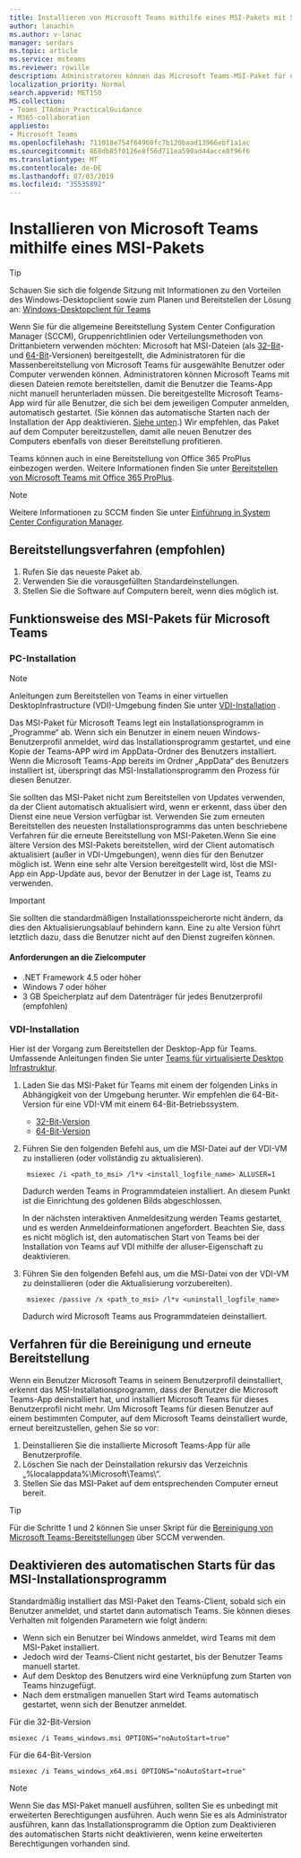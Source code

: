```yaml
---
title: Installieren von Microsoft Teams mithilfe eines MSI-Pakets mit SCCM
author: lanachin
ms.author: v-lanac
manager: serdars
ms.topic: article
ms.service: msteams
ms.reviewer: rowille
description: Administratoren können das Microsoft Teams-MSI-Paket für die Massenbereitstellung von Microsoft Teams für ausgewählte Benutzer oder Computer verwenden.
localization_priority: Normal
search.appverid: MET150
MS.collection:
- Teams_ITAdmin_PracticalGuidance
- M365-collaboration
appliesto:
- Microsoft Teams
ms.openlocfilehash: 711018e754f64960fc7b120baad13966ebf1a1ac
ms.sourcegitcommit: 868db85f0126e8f56d711ea590ad44acce8f96f6
ms.translationtype: MT
ms.contentlocale: de-DE
ms.lasthandoff: 07/03/2019
ms.locfileid: "35535892"
---
```

<a name="install-microsoft-teams-using-msi"></a>Installieren von Microsoft Teams mithilfe eines MSI-Pakets
=================================

> [!Tip]
> Schauen Sie sich die folgende Sitzung mit Informationen zu den Vorteilen des Windows-Desktopclient sowie zum Planen und Bereitstellen der Lösung an: [Windows-Desktopclient für Teams](https://aka.ms/teams-clients)

Wenn Sie für die allgemeine Bereitstellung System Center Configuration Manager (SCCM), Gruppenrichtlinien oder Verteilungsmethoden von Drittanbietern verwenden möchten: Microsoft hat MSI-Dateien (als [32-Bit](https://aka.ms/teams32bitmsi)- und [64-Bit](https://aka.ms/teams64bitmsi)-Versionen) bereitgestellt, die Administratoren für die Massenbereitstellung von Microsoft Teams für ausgewählte Benutzer oder Computer verwenden können. Administratoren können Microsoft Teams mit diesen Dateien remote bereitstellen, damit die Benutzer die Teams-App nicht manuell herunterladen müssen. Die bereitgestellte Microsoft Teams-App wird für alle Benutzer, die sich bei dem jeweiligen Computer anmelden, automatisch gestartet. (Sie können das automatische Starten nach der Installation der App deaktivieren. [Siehe unten](#disable-auto-launch-for-the-msi-installer).) Wir empfehlen, das Paket auf dem Computer bereitzustellen, damit alle neuen Benutzer des Computers ebenfalls von dieser Bereitstellung profitieren. 

Teams können auch in eine Bereitstellung von Office 365 ProPlus einbezogen werden. Weitere Informationen finden Sie unter [Bereitstellen von Microsoft Teams mit Office 365 ProPlus](https://docs.microsoft.com/deployoffice/teams-install).
 
> [!Note] 
> Weitere Informationen zu SCCM finden Sie unter [Einführung in System Center Configuration Manager](https://docs.microsoft.com/sccm/core/understand/introduction).

## <a name="deployment-procedure-recommended"></a>Bereitstellungsverfahren (empfohlen)
1. Rufen Sie das neueste Paket ab.
2. Verwenden Sie die vorausgefüllten Standardeinstellungen.
3. Stellen Sie die Software auf Computern bereit, wenn dies möglich ist.

## <a name="how-the-microsoft-teams-msi-package-works"></a>Funktionsweise des MSI-Pakets für Microsoft Teams

### <a name="pc-installation"></a>PC-Installation

> [!Note] 
> Anleitungen zum Bereitstellen von Teams in einer virtuellen DesktopInfrastructure (VDI)-Umgebung finden Sie unter [VDI-Installation](#vdi-installation) .

Das MSI-Paket für Microsoft Teams legt ein Installationsprogramm in „Programme“ ab. Wenn sich ein Benutzer in einem neuen Windows-Benutzerprofil anmeldet, wird das Installationsprogramm gestartet, und eine Kopie der Teams-APP wird im AppData-Ordner des Benutzers installiert. Wenn die Microsoft Teams-App bereits im Ordner „AppData“ des Benutzers installiert ist, überspringt das MSI-Installationsprogramm den Prozess für diesen Benutzer.

Sie sollten das MSI-Paket nicht zum Bereitstellen von Updates verwenden, da der Client automatisch aktualisiert wird, wenn er erkennt, dass über den Dienst eine neue Version verfügbar ist. Verwenden Sie zum erneuten Bereitstellen des neuesten Installationsprogramms das unten beschriebene Verfahren für die erneute Bereitstellung von MSI-Paketen.Wenn Sie eine ältere Version des MSI-Pakets bereitstellen, wird der Client automatisch aktualisiert (außer in VDI-Umgebungen), wenn dies für den Benutzer möglich ist. Wenn eine sehr alte Version bereitgestellt wird, löst die MSI-App ein App-Update aus, bevor der Benutzer in der Lage ist, Teams zu verwenden. 

> [!Important] 
> Sie sollten die standardmäßigen Installationsspeicherorte nicht ändern, da dies den Aktualisierungsablauf behindern kann. Eine zu alte Version führt letztlich dazu, dass die Benutzer nicht auf den Dienst zugreifen können. 

#### <a name="target-computer-requirements"></a>Anforderungen an die Zielcomputer

- .NET Framework 4.5 oder höher
- Windows 7 oder höher
- 3 GB Speicherplatz auf dem Datenträger für jedes Benutzerprofil (empfohlen)

### <a name="vdi-installation"></a>VDI-Installation

Hier ist der Vorgang zum Bereitstellen der Desktop-App für Teams. Umfassende Anleitungen finden Sie unter [Teams für virtualisierte Desktop Infrastruktur](teams-for-vdi.md).

1. Laden Sie das MSI-Paket für Teams mit einem der folgenden Links in Abhängigkeit von der Umgebung herunter. Wir empfehlen die 64-Bit-Version für eine VDI-VM mit einem 64-Bit-Betriebssystem.

    - [32-Bit-Version](https://teams.microsoft.com/downloads/desktopurl?env=production&plat=windows&download=true&managedInstaller=true)
    - [64-Bit-Version](https://teams.microsoft.com/downloads/desktopurl?env=production&plat=windows&download=true&managedInstaller=true&arch=x64)

2. Führen Sie den folgenden Befehl aus, um die MSI-Datei auf der VDI-VM zu installieren (oder vollständig zu aktualisieren).

        msiexec /i <path_to_msi> /l*v <install_logfile_name> ALLUSER=1

    Dadurch werden Teams in Programmdateien installiert. An diesem Punkt ist die Einrichtung des goldenen Bilds abgeschlossen.

    In der nächsten interaktiven Anmeldesitzung werden Teams gestartet, und es werden Anmeldeinformationen angefordert. Beachten Sie, dass es nicht möglich ist, den automatischen Start von Teams bei der Installation von Teams auf VDI mithilfe der alluser-Eigenschaft zu deaktivieren.

3. Führen Sie den folgenden Befehl aus, um die MSI-Datei von der VDI-VM zu deinstallieren (oder die Aktualisierung vorzubereiten).

        msiexec /passive /x <path_to_msi> /l*v <uninstall_logfile_name>

    Dadurch wird Microsoft Teams aus Programmdateien deinstalliert.

## <a name="clean-up-and-redeployment-procedure"></a>Verfahren für die Bereinigung und erneute Bereitstellung

Wenn ein Benutzer Microsoft Teams in seinem Benutzerprofil deinstalliert, erkennt das MSI-Installationsprogramm, dass der Benutzer die Microsoft Teams-App deinstalliert hat, und installiert Microsoft Teams für dieses Benutzerprofil nicht mehr. Um Microsoft Teams für diesen Benutzer auf einem bestimmten Computer, auf dem Microsoft Teams deinstalliert wurde, erneut bereitzustellen, gehen Sie so vor:

1. Deinstallieren Sie die installierte Microsoft Teams-App für alle Benutzerprofile. 
2. Löschen Sie nach der Deinstallation rekursiv das Verzeichnis „%localappdata%\Microsoft\Teams\“.
3. Stellen Sie das MSI-Paket auf dem entsprechenden Computer erneut bereit.

> [!TIP] 
> Für die Schritte 1 und 2 können Sie unser Skript für die [Bereinigung von Microsoft Teams-Bereitstellungen](scripts/Powershell-script-teams-deployment-clean-up.md) über SCCM verwenden.

## <a name="disable-auto-launch-for-the-msi-installer"></a>Deaktivieren des automatischen Starts für das MSI-Installationsprogramm

Standardmäßig installiert das MSI-Paket den Teams-Client, sobald sich ein Benutzer anmeldet, und startet dann automatisch Teams. Sie können dieses Verhalten mit folgenden Parametern wie folgt ändern:

- Wenn sich ein Benutzer bei Windows anmeldet, wird Teams mit dem MSI-Paket installiert.
- Jedoch wird der Teams-Client nicht gestartet, bis der Benutzer Teams manuell startet.
- Auf dem Desktop des Benutzers wird eine Verknüpfung zum Starten von Teams hinzugefügt.
- Nach dem erstmaligen manuellen Start wird Teams automatisch gestartet, wenn sich der Benutzer anmeldet.

Für die 32-Bit-Version
```
msiexec /i Teams_windows.msi OPTIONS="noAutoStart=true"
```
Für die 64-Bit-Version
```
msiexec /i Teams_windows_x64.msi OPTIONS="noAutoStart=true"
```

> [!Note]
>  Wenn Sie das MSI-Paket manuell ausführen, sollten Sie es unbedingt mit erweiterten Berechtigungen ausführen. Auch wenn Sie es als Administrator ausführen, kann das Installationsprogramm die Option zum Deaktivieren des automatischen Starts nicht deaktivieren, wenn keine erweiterten Berechtigungen vorhanden sind.
